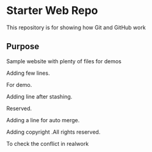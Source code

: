 # Starter Web Repo

This repository is for showing how Git and GitHub work

## Purpose


Sample website with plenty of files for demos

Adding few lines.

For demo.

Adding line after stashing.

Reserved.

Adding a line for auto merge.

Adding copyright .All rights reserved.

To check the conflict in realwork

